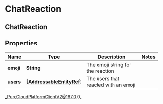 # ChatReaction

## ChatReaction

## Properties

|Name | Type | Description | Notes|
|------------ | ------------- | ------------- | -------------|
| **emoji** | **String** | The emoji string for the reaction | |
| **users** | [**[AddressableEntityRef]**]([AddressableEntityRef]) | The users that reacted with an emoji | |



_PureCloudPlatformClientV2@167.0.0_
